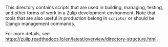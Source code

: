 This directory contains scripts that are used in building, managing,
testing, and other forms of work in a Zulip development environment.
Note that tools that are also useful in production belong in
`scripts/` or should be Django management commands.

For more details, see
https://zulip.readthedocs.io/en/latest/overview/directory-structure.html.

